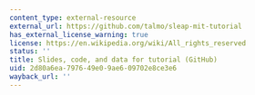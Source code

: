 ```yaml
---
content_type: external-resource
external_url: https://github.com/talmo/sleap-mit-tutorial
has_external_license_warning: true
license: https://en.wikipedia.org/wiki/All_rights_reserved
status: ''
title: Slides, code, and data for tutorial (GitHub)
uid: 2d80a6ea-7976-49e0-9ae6-09702e8ce3e6
wayback_url: ''
---
```

